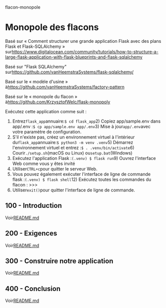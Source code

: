 flacon-monopole

# Monopole des flacons

Basé sur « Comment structurer une grande application Flask avec des plans Flask et Flask-SQLAlchemy » sur<https://www.digitalocean.com/community/tutorials/how-to-structure-a-large-flask-application-with-flask-blueprints-and-flask-sqlalchemy>

Basé sur "Flask SQLAlchemy" sur<https://github.com/vanHeemstraSystems/flask-sqlalchemy/>

Basé sur le « modèle d'usine » à<https://github.com/vanHeemstraSystems/factory-pattern>

Basé sur le « monopole du flacon » à<https://github.com/KrzysztofWelc/flask-monopoly>

Exécutez cette application comme suit :

1) Entrez`flask_app`annuaire:`$ cd flask_app`2) Copiez app/sample.env dans app/.env :`$ cp app/sample.env app/.env`3) Mise à jour`app/.env`avec votre paramètre de configuration.
4) S'il n'existe pas, créez un environnement virtuel à l'intérieur du`flask_app`annuaire:`$ python3 -m venv .venv`5) Démarrez l'environnement virtuel et entrez :`$ . .venv/bin/activate`6) Courir`./setup.sh`(macOS ou Linux) ou`setup.bat`(Windows)
8) Exécutez l'application Flask :`(.venv) $ flask run`9) Ouvrez l'interface Web comme vous y êtes invité
10) Utiliser`CTRL+c`pour quitter le serveur Web.
11) Vous pouvez également exécuter l'interface de ligne de commande flask :`(.venv) $ flask shell`12) Exécutez toutes les commandes du flacon : >>>
13) Utiliser`exit()`pour quitter l'interface de ligne de commande.

## 100 - Introduction

Voir[README.md](./100/README.md)

## 200 - Exigences

Voir[README.md](./200/README.md)

## 300 - Construire notre application

Voir[README.md](./300/README.md)

## 400 - Conclusion

Voir[README.md](./400/README.md)
